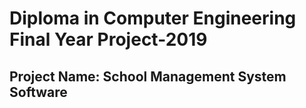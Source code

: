 # Diploma in Computer Engineering Final Year Project-2019
## Project Name: School Management System Software
